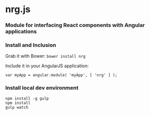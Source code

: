 # nrg.js

### Module for interfacing React components with Angular applications

### Install and Inclusion
Grab it with Bower: `bower install nrg`

Include it in your AngularJS application:

    var myApp = angular.module( 'myApp', [ 'nrg' ] );

### Install local dev environment
    npm install -g gulp
    npm install
    gulp watch
